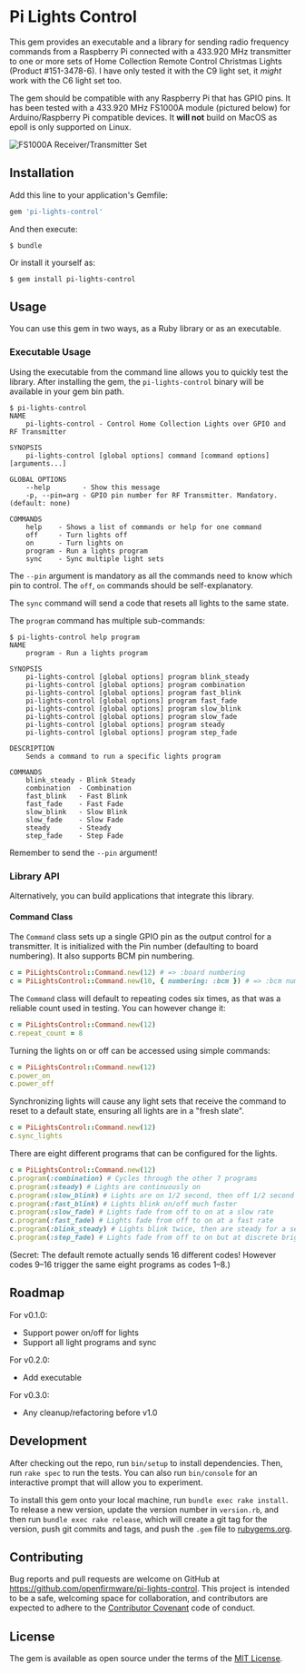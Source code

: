 # Pi Lights Control

This gem provides an executable and a library for sending radio frequency commands from a Raspberry Pi connected with a 433.920 MHz transmitter to one or more sets of Home Collection Remote Control Christmas Lights (Product #151-3478-6). I have only tested it with the C9 light set, it *might* work with the C6 light set too.

The gem should be compatible with any Raspberry Pi that has GPIO pins. It has been tested with a 433.920 MHz FS1000A module (pictured below) for Arduino/Raspberry Pi compatible devices. It **will not** build on MacOS as epoll is only supported on Linux.

![FS1000A Receiver/Transmitter Set](https://www.jamesbadger.ca/images/FS1000A.jpg)

## Installation

Add this line to your application's Gemfile:

```ruby
gem 'pi-lights-control'
```

And then execute:

    $ bundle

Or install it yourself as:

    $ gem install pi-lights-control

## Usage

You can use this gem in two ways, as a Ruby library or as an executable.

### Executable Usage

Using the executable from the command line allows you to quickly test the library. After installing the gem, the `pi-lights-control` binary will be available in your gem bin path.

```shell
$ pi-lights-control
NAME
    pi-lights-control - Control Home Collection Lights over GPIO and RF Transmitter

SYNOPSIS
    pi-lights-control [global options] command [command options] [arguments...]

GLOBAL OPTIONS
    --help        - Show this message
    -p, --pin=arg - GPIO pin number for RF Transmitter. Mandatory. (default: none)

COMMANDS
    help    - Shows a list of commands or help for one command
    off     - Turn lights off
    on      - Turn lights on
    program - Run a lights program
    sync    - Sync multiple light sets
```

The `--pin` argument is mandatory as all the commands need to know which pin to control. The `off`, `on` commands should be self-explanatory.

The `sync` command will send a code that resets all lights to the same state.

The `program` command has multiple sub-commands:

```shell
$ pi-lights-control help program
NAME
    program - Run a lights program

SYNOPSIS
    pi-lights-control [global options] program blink_steady
    pi-lights-control [global options] program combination
    pi-lights-control [global options] program fast_blink
    pi-lights-control [global options] program fast_fade
    pi-lights-control [global options] program slow_blink
    pi-lights-control [global options] program slow_fade
    pi-lights-control [global options] program steady
    pi-lights-control [global options] program step_fade

DESCRIPTION
    Sends a command to run a specific lights program

COMMANDS
    blink_steady - Blink Steady
    combination  - Combination
    fast_blink   - Fast Blink
    fast_fade    - Fast Fade
    slow_blink   - Slow Blink
    slow_fade    - Slow Fade
    steady       - Steady
    step_fade    - Step Fade
```

Remember to send the `--pin` argument!

### Library API

Alternatively, you can build applications that integrate this library.

#### Command Class

The `Command` class sets up a single GPIO pin as the output control for a transmitter. It is initialized with the Pin number (defaulting to board numbering). It also supports BCM pin numbering.

```ruby
c = PiLightsControl::Command.new(12) # => :board numbering
c = PiLightsControl::Command.new(10, { numbering: :bcm }) # => :bcm numbering
```

The `Command` class will default to repeating codes six times, as that was a reliable count used in testing. You can however change it:

```ruby
c = PiLightsControl::Command.new(12)
c.repeat_count = 8
```

Turning the lights on or off can be accessed using simple commands:

```ruby
c = PiLightsControl::Command.new(12)
c.power_on
c.power_off
```

Synchronizing lights will cause any light sets that receive the command to reset to a default state, ensuring all lights are in a "fresh slate".

```ruby
c = PiLightsControl::Command.new(12)
c.sync_lights
```

There are eight different programs that can be configured for the lights.

```ruby
c = PiLightsControl::Command.new(12)
c.program(:combination) # Cycles through the other 7 programs
c.program(:steady) # Lights are continuously on
c.program(:slow_blink) # Lights are on 1/2 second, then off 1/2 second
c.program(:fast_blink) # Lights blink on/off much faster
c.program(:slow_fade) # Lights fade from off to on at a slow rate
c.program(:fast_fade) # Lights fade from off to on at a fast rate
c.program(:blink_steady) # Lights blink twice, then are steady for a second or two
c.program(:step_fade) # Lights fade from off to on but at discrete brightness steps instead of a continuous increase/decrease
```

(Secret: The default remote actually sends 16 different codes! However codes 9–16 trigger the same eight programs as codes 1–8.)

## Roadmap

For v0.1.0:

* Support power on/off for lights
* Support all light programs and sync

For v0.2.0:

* Add executable

For v0.3.0:

* Any cleanup/refactoring before v1.0

## Development

After checking out the repo, run `bin/setup` to install dependencies. Then, run `rake spec` to run the tests. You can also run `bin/console` for an interactive prompt that will allow you to experiment.

To install this gem onto your local machine, run `bundle exec rake install`. To release a new version, update the version number in `version.rb`, and then run `bundle exec rake release`, which will create a git tag for the version, push git commits and tags, and push the `.gem` file to [rubygems.org](https://rubygems.org).

## Contributing

Bug reports and pull requests are welcome on GitHub at https://github.com/openfirmware/pi-lights-control. This project is intended to be a safe, welcoming space for collaboration, and contributors are expected to adhere to the [Contributor Covenant](http://contributor-covenant.org) code of conduct.

## License

The gem is available as open source under the terms of the [MIT License](http://opensource.org/licenses/MIT).

